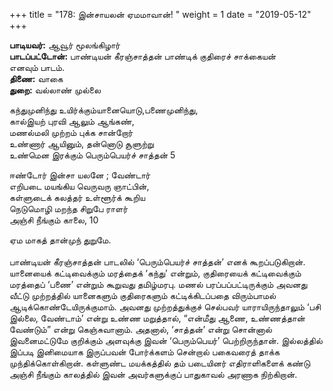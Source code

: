 ﻿+++
title = "178: இன்சாயலன் ஏமமாவான்!  "
weight = 1
date = "2019-05-12"
+++

**பாடியவர்:** ஆவூர் மூலங்கிழார்  
**பாடப்பட்டோன்:** பாண்டியன் கீரஞ்சாத்தன் பாண்டிக் குதிரைச் சாக்கையன்  
எனவும் பாடம்.  
**திணை:** வாகை  
**துறை:** வல்லாண் முல்லை  
  
கந்துமுனிந்து உயிர்க்கும்யானையொடு,பணைமுனிந்து,  
கால்இயற் புரவி ஆலும் ஆங்கண்,  
மணல்மலி முற்றம் புக்க சான்றோர்  
உண்ணார் ஆயினும், தன்னொடு சூளுற்று  
உண்மென இரக்கும் பெரும்பெயர்ச் சாத்தன் 5  
  
ஈண்டோர் இன்சா யலனே ; வேண்டார்  
எறிபடை மயங்கிய வெருவரு ஞாட்பின்,  
கள்ளுடைக் கலத்தர் உள்ளூர்க் கூறிய  
நெடுமொழி மறந்த சிறுபே ராளர்  
அஞ்சி நீங்கும் காலை, 10  
  
ஏம மாகத் தான்முந் துறுமே.  
   
பாண்டியன் கீரஞ்சாத்தன் பாடலில் ‘பெரும்பெயர்ச் சாத்தன்’ எனக் கூறப்படுகிறான். யானையைக் கட்டிவைக்கும் மரத்தைக் ‘கந்து’ என்றும், குதிரையைக் கட்டிவைக்கும் மரத்தைப் ‘பணை’ என்றும் கூறுவது தமிழ்மரபு. மணல் பரப்பப்பட்டிருக்கும் அவனது வீட்டு முற்றத்தில் யானைகளும் குதிரைகளும் கட்டிக்கிடப்பதை விரும்பாமல் ஆடிக்கொண்டேயிருக்குமாம். அவனது முற்றத்துக்குச் செல்பவர் யாராயிருந்தாலும் ‘பசி இல்லை, வேண்டாம்’ என்று உண்ண மறுத்தால், “என்மீது ஆணை, உண்ணத்தான் வேண்டும்” என்று கெஞ்சுவானாம். அதனால், ‘சாத்தன்’ என்று சொன்னால் இவனைமட்டுமே குறிக்கும் அளவுக்கு இவன் ‘பெரும்பெயர்’ பெற்றிருந்தான். இல்லத்தில் இப்படி இனிமையாக இருப்பவன் போர்க்களம் சென்றால் பகைவரைத் தாக்க முந்திக்கொள்கிறான். கள்ளுண்ட மயக்கத்தில் தம் படையினர் எதிராளிகளைக் கண்டு அஞ்சி நீங்கும் காலத்தில் இவன் அவர்களுக்குப் பாதுகாவல் அரணாக நிற்கிறான்.  
